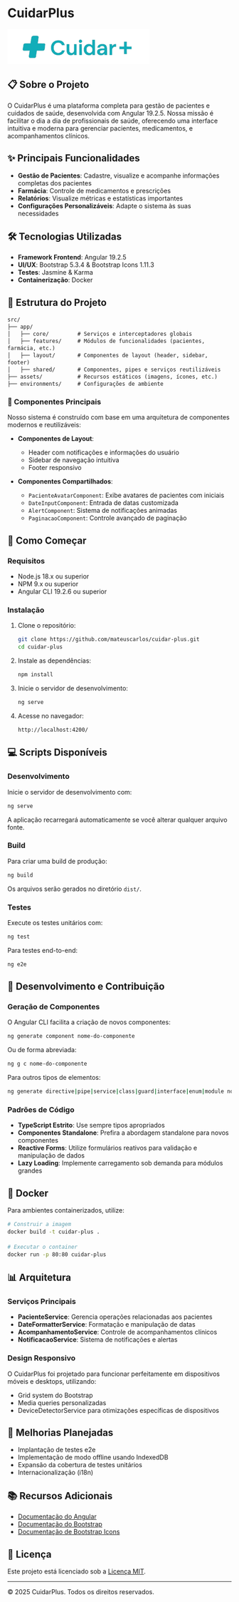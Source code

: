 # CuidarPlus

![CuidarPlus Logo](src/assets/images/logo.png) 

## 📋 Sobre o Projeto

O CuidarPlus é uma plataforma completa para gestão de pacientes e cuidados de saúde, desenvolvida com Angular 19.2.5. Nossa missão é facilitar o dia a dia de profissionais de saúde, oferecendo uma interface intuitiva e moderna para gerenciar pacientes, medicamentos, e acompanhamentos clínicos.

## ✨ Principais Funcionalidades

- **Gestão de Pacientes**: Cadastre, visualize e acompanhe informações completas dos pacientes
- **Farmácia**: Controle de medicamentos e prescrições
- **Relatórios**: Visualize métricas e estatísticas importantes
- **Configurações Personalizáveis**: Adapte o sistema às suas necessidades

## 🛠️ Tecnologias Utilizadas

- **Framework Frontend**: Angular 19.2.5
- **UI/UX**: Bootstrap 5.3.4 & Bootstrap Icons 1.11.3
- **Testes**: Jasmine & Karma
- **Containerização**: Docker

## 📁 Estrutura do Projeto

```
src/
├── app/
│   ├── core/         # Serviços e interceptadores globais
│   ├── features/     # Módulos de funcionalidades (pacientes, farmácia, etc.)
│   ├── layout/       # Componentes de layout (header, sidebar, footer)
│   ├── shared/       # Componentes, pipes e serviços reutilizáveis
├── assets/           # Recursos estáticos (imagens, ícones, etc.)
├── environments/     # Configurações de ambiente
```

### 🧩 Componentes Principais

Nosso sistema é construído com base em uma arquitetura de componentes modernos e reutilizáveis:

- **Componentes de Layout**:
  - Header com notificações e informações do usuário
  - Sidebar de navegação intuitiva
  - Footer responsivo

- **Componentes Compartilhados**:
  - `PacienteAvatarComponent`: Exibe avatares de pacientes com iniciais
  - `DateInputComponent`: Entrada de datas customizada
  - `AlertComponent`: Sistema de notificações animadas
  - `PaginacaoComponent`: Controle avançado de paginação

## 🚀 Como Começar

### Requisitos

- Node.js 18.x ou superior
- NPM 9.x ou superior
- Angular CLI 19.2.6 ou superior

### Instalação

1. Clone o repositório:
   ```bash
   git clone https://github.com/mateuscarlos/cuidar-plus.git
   cd cuidar-plus
   ```

2. Instale as dependências:
   ```bash
   npm install
   ```

3. Inicie o servidor de desenvolvimento:
   ```bash
   ng serve
   ```

4. Acesse no navegador:
   ```
   http://localhost:4200/
   ```

## 💻 Scripts Disponíveis

### Desenvolvimento

Inicie o servidor de desenvolvimento com:

```bash
ng serve
```

A aplicação recarregará automaticamente se você alterar qualquer arquivo fonte.

### Build

Para criar uma build de produção:

```bash
ng build
```

Os arquivos serão gerados no diretório `dist/`.

### Testes

Execute os testes unitários com:

```bash
ng test
```

Para testes end-to-end:

```bash
ng e2e
```

## 🧪 Desenvolvimento e Contribuição

### Geração de Componentes

O Angular CLI facilita a criação de novos componentes:

```bash
ng generate component nome-do-componente
```

Ou de forma abreviada:

```bash
ng g c nome-do-componente
```

Para outros tipos de elementos:

```bash
ng generate directive|pipe|service|class|guard|interface|enum|module nome
```

### Padrões de Código

- **TypeScript Estrito**: Use sempre tipos apropriados
- **Componentes Standalone**: Prefira a abordagem standalone para novos componentes
- **Reactive Forms**: Utilize formulários reativos para validação e manipulação de dados
- **Lazy Loading**: Implemente carregamento sob demanda para módulos grandes

## 🐳 Docker

Para ambientes containerizados, utilize:

```bash
# Construir a imagem
docker build -t cuidar-plus .

# Executar o container
docker run -p 80:80 cuidar-plus
```

## 📊 Arquitetura

### Serviços Principais

- **PacienteService**: Gerencia operações relacionadas aos pacientes
- **DateFormatterService**: Formatação e manipulação de datas
- **AcompanhamentoService**: Controle de acompanhamentos clínicos
- **NotificacaoService**: Sistema de notificações e alertas

### Design Responsivo

O CuidarPlus foi projetado para funcionar perfeitamente em dispositivos móveis e desktops, utilizando:

- Grid system do Bootstrap
- Media queries personalizadas
- DeviceDetectorService para otimizações específicas de dispositivos

## 🔮 Melhorias Planejadas

- Implantação de testes e2e
- Implementação de modo offline usando IndexedDB
- Expansão da cobertura de testes unitários
- Internacionalização (i18n)

## 📚 Recursos Adicionais

- [Documentação do Angular](https://angular.dev/)
- [Documentação do Bootstrap](https://getbootstrap.com/docs/5.3)
- [Documentação de Bootstrap Icons](https://icons.getbootstrap.com/)

## 📝 Licença

Este projeto está licenciado sob a [Licença MIT](LICENSE).

---

© 2025 CuidarPlus. Todos os direitos reservados.

